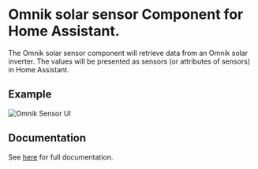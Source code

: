 # Omnik solar sensor Component for Home Assistant.

The Omnik solar sensor component will retrieve data from an Omnik solar inverter.
The values will be presented as sensors (or attributes of sensors) in Home Assistant.

## Example
![Omnik Sensor UI](https://github.com/heinoldenhuis/home_assistant_omnik_solar/blob/master/images/omnik_solar_ui.png)

## Documentation
See [here](https://github.com/heinoldenhuis/home_assistant_omnik_solar/blob/master/README.md) for full documentation.
